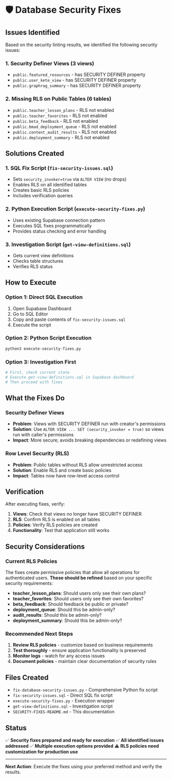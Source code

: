 # 🛡️ Database Security Fixes

## Issues Identified

Based on the security linting results, we identified the following security issues:

### 1. Security Definer Views (3 views)
- `public.featured_resources` - has SECURITY DEFINER property
- `public.user_kete_view` - has SECURITY DEFINER property  
- `public.graphrag_summary` - has SECURITY DEFINER property

### 2. Missing RLS on Public Tables (6 tables)
- `public.teacher_lesson_plans` - RLS not enabled
- `public.teacher_favorites` - RLS not enabled
- `public.beta_feedback` - RLS not enabled
- `public.bmad_deployment_queue` - RLS not enabled
- `public.content_audit_results` - RLS not enabled
- `public.deployment_summary` - RLS not enabled

## Solutions Created

### 1. SQL Fix Script (`fix-security-issues.sql`)
- Sets `security_invoker=true` via `ALTER VIEW` (no drops)
- Enables RLS on all identified tables
- Creates basic RLS policies
- Includes verification queries

### 2. Python Execution Script (`execute-security-fixes.py`)
- Uses existing Supabase connection pattern
- Executes SQL fixes programmatically
- Provides status checking and error handling

### 3. Investigation Script (`get-view-definitions.sql`)
- Gets current view definitions
- Checks table structures
- Verifies RLS status

## How to Execute

### Option 1: Direct SQL Execution
1. Open Supabase Dashboard
2. Go to SQL Editor
3. Copy and paste contents of `fix-security-issues.sql`
4. Execute the script

### Option 2: Python Script Execution
```bash
python3 execute-security-fixes.py
```

### Option 3: Investigation First
```bash
# First, check current state
# Execute get-view-definitions.sql in Supabase dashboard
# Then proceed with fixes
```

## What the Fixes Do

### Security Definer Views
- **Problem**: Views with SECURITY DEFINER run with creator's permissions
- **Solution**: Use `ALTER VIEW ... SET (security_invoker = true)` so views run with caller's permissions
- **Impact**: More secure; avoids breaking dependencies or redefining views

### Row Level Security (RLS)
- **Problem**: Public tables without RLS allow unrestricted access
- **Solution**: Enable RLS and create basic policies
- **Impact**: Tables now have row-level access control

## Verification

After executing fixes, verify:

1. **Views**: Check that views no longer have SECURITY DEFINER
2. **RLS**: Confirm RLS is enabled on all tables
3. **Policies**: Verify RLS policies are created
4. **Functionality**: Test that application still works

## Security Considerations

### Current RLS Policies
The fixes create permissive policies that allow all operations for authenticated users. **These should be refined** based on your specific security requirements:

- **teacher_lesson_plans**: Should users only see their own plans?
- **teacher_favorites**: Should users only see their own favorites?
- **beta_feedback**: Should feedback be public or private?
- **deployment_queue**: Should this be admin-only?
- **audit_results**: Should this be admin-only?
- **deployment_summary**: Should this be admin-only?

### Recommended Next Steps
1. **Review RLS policies** - customize based on business requirements
2. **Test thoroughly** - ensure application functionality is preserved
3. **Monitor logs** - watch for any access issues
4. **Document policies** - maintain clear documentation of security rules

## Files Created

- `fix-database-security-issues.py` - Comprehensive Python fix script
- `fix-security-issues.sql` - Direct SQL fix script  
- `execute-security-fixes.py` - Execution wrapper
- `get-view-definitions.sql` - Investigation script
- `SECURITY-FIXES-README.md` - This documentation

## Status

✅ **Security fixes prepared and ready for execution**
✅ **All identified issues addressed**
✅ **Multiple execution options provided**
⚠️ **RLS policies need customization for production use**

---

**Next Action**: Execute the fixes using your preferred method and verify the results.
